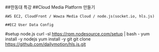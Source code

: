 ##한동대 특강
##Cloud Media Platform 만들기
```
AWS EC2, CloudFront / Wowza Media Cloud / node.js(socket.io, hls.js)

##EC2 User Data Config
```
#setup node.js
curl -sl https://rpm.nodesource.com/setup | bash -
yum install -y nodejs
yum install -y git
git clone https://github.com/dailymotion/hls.js.git
```
